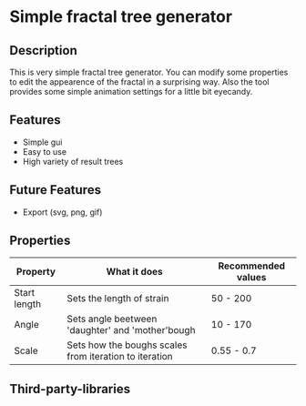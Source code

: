 # Simple fractal tree generator
## Description
This is very simple fractal tree generator.
You can modify some properties to edit the appearence of the fractal in a surprising way.
Also the tool provides some simple animation settings for a little bit eyecandy.
## Features
+ Simple gui
+ Easy to use
+ High variety of result trees
## Future Features
+ Export (svg, png, gif)
## Properties
| Property | What it does | Recommended values |
| ------------- | ------------- | --------- |
| Start length | Sets the length of strain | 50 - 200 |
| Angle | Sets angle beetween 'daughter' and 'mother'bough  | 10 - 170 |
| Scale | Sets how the boughs scales from iteration to iteration  | 0.55 - 0.7 |
## Third-party-libraries
